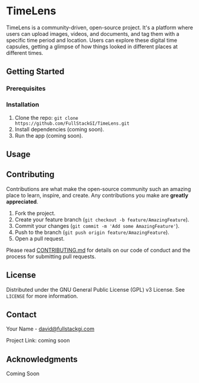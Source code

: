 # TimeLens

TimeLens is a community-driven, open-source project. It's a platform where users can upload images, videos, and documents, and tag them with a specific time period and location. Users can explore these digital time capsules, getting a glimpse of how things looked in different places at different times.


## Getting Started

### Prerequisites


### Installation

1. Clone the repo: `git clone https://github.com/FullStackGI/TimeLens.git`
2. Install dependencies (coming soon).
3. Run the app (coming soon).

## Usage


## Contributing

Contributions are what make the open-source community such an amazing place to learn, inspire, and create. Any contributions you make are **greatly appreciated**.

1. Fork the project.
2. Create your feature branch (`git checkout -b feature/AmazingFeature`).
3. Commit your changes (`git commit -m 'Add some AmazingFeature'`).
4. Push to the branch (`git push origin feature/AmazingFeature`).
5. Open a pull request.

Please read [CONTRIBUTING.md](CONTRIBUTING.md) for details on our code of conduct and the process for submitting pull requests.

## License

Distributed under the GNU General Public License (GPL) v3 License. See `LICENSE` for more information.

## Contact

Your Name - david@fullstackgi.com

Project Link: coming soon

## Acknowledgments

Coming Soon

